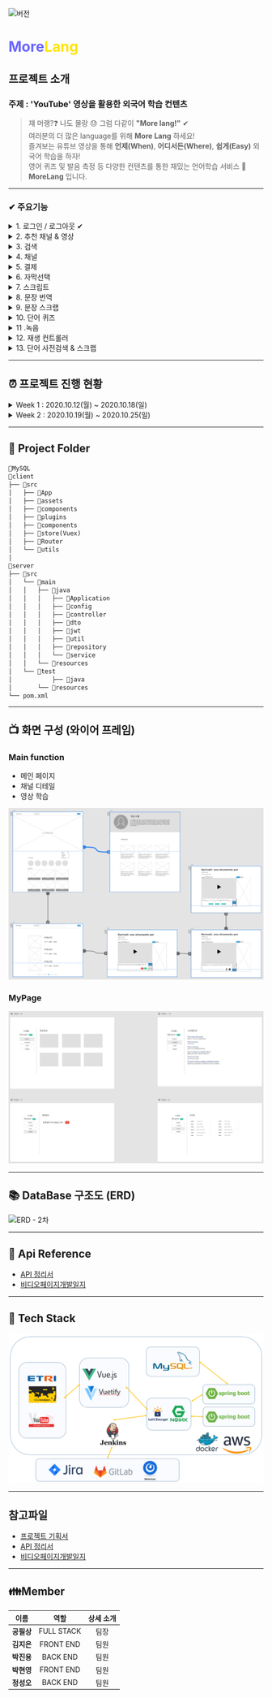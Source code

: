 ![버전](https://img.shields.io/badge/%20version-1.0-green)
# <span style="color:#6B66FF">More</span><span style="color:#FFE400">Lang</span>

## 프로젝트 소개

### 주제 :  'YouTube' 영상을 활용한 외국어 학습 컨텐츠
> 쟤 머랭?❓ 나도 몰랑 😓 그럼 다같이 **"More lang!"** ✔    
> 여러분의 더 많은 language를 위해 **More Lang** 하세요!  
> 즐겨보는 유튜브 영상을 통해 **언제(When)**, **어디서든(Where)**, **쉽게(Easy)** 외국어 학습을 하자!  
> 영어 퀴즈 및 발음 측정 등 다양한 컨텐츠를 통한 재밌는 언어학습 서비스 **🎉MoreLang** 입니다.

---
### ✔ 주요기능

<details>
<summary>1. 로그인 / 로그아웃 ✔</summary>

![로그인](resource/img/화면캡쳐/1_로그인.png)

  - *MoreLang 계정 로그인 및 SNS 로그인 제공*
</details>
<details>
<summary>2. 추천 채널 & 영상</summary>

![추천](resource/img/화면캡쳐/2_추천.png)


  - *언어별 추천 채널 및 조회수 높은 영상 제공*
</details>
<details>
<summary>3. 검색</summary>


![영상검색](resource/img/화면캡쳐/8_영상검색.png)


  - *유튜브 영상 검색 기능*

![검색어번역](resource/img/화면캡쳐/7_검색어번역.png)


  - *검색어 번역 기능 제공*

  </details>
<details>
<summary>4. 채널</summary>

![채널](resource/img/화면캡쳐/3_채널.png)


  - *유튜브 채널 정보 및 비디오 리스트 제공*
</details>
<details>
<summary>5. 결제</summary>

![결제창](resource/img/화면캡쳐/4_결제창.png)

![결제](resource/img/화면캡쳐/5_결제.png)


  - *포인트를 사용하여 영상 학습 가능*
</details>     
<details>
<summary>6. 자막선택</summary>

![자막선택](resource/img/화면캡쳐/6_자막선택.png)


  - *영상에서 제공하는 자막 선택 가능*
</details>
<details>
<summary>7. 스크립트</summary>

![영상](resource/img/화면캡쳐/9_영상.png)


  - *유튜브 영상의 자막 스크립트를 이용하여 학습 가능*
</details>
<details>
<summary>8. 문장 번역</summary>

![문장번역](resource/img/화면캡쳐/10_문장번역.png)


  - *영상의 문장을 한글로 번역하는 기능 제공*
</details>
<details>
<summary>9. 문장 스크랩</summary>

![문장스크랩](resource/img/화면캡쳐/11_문장스크랩.png)


  - *영상의 문장을 스크랩하는 기능 제공*
</details>
<details>
<summary>10. 단어 퀴즈</summary>

![단어퀴즈](resource/img/화면캡쳐/12_단어퀴즈.png)


  - *영상의 문장을 이용한 단어 퀴즈 생성*
</details>
<details>
<summary>11 .녹음</summary>

![녹음](resource/img/화면캡쳐/13_녹음.png)


  - *녹음을 통하여 자신의 발음 확인 가능*
</details>
<details>
<summary>12. 재생 컨트롤러</summary>

![컨트롤러](resource/img/화면캡쳐/14_컨트롤러.png)


  - *좌측 하단의 컨트롤러를 이용하여 재생 조작 가능*
</details>     
<details>
<summary>13. 단어 사전검색 & 스크랩</summary>

![드래그](resource/img/화면캡쳐/15_드래그.png)


  - *단어를 드래그하여 선택하면 부가기능 표시*

![사전검색](resource/img/화면캡쳐/16_사전검색.png)

- *선택된 단어 사전검색 기능 제공*

![단어장추가](resource/img/화면캡쳐/17_단어장추가.png)

- *단어장추가 기능 제공*
</details>

---
## ⏰ 프로젝트 진행 현황
<details>
<summary>Week 1 :  2020.10.12(월) ~ 2020.10.18(일)</summary>

### 이번주 한일

- 팀빌딩 + 아이스브레이킹
- 프로젝트 주제 선정, 필요 기술스택 선정
- 기획서 작성

### 기타

- <del>1. 음성합성</del>
- <del>2. 스냅샷 찍어주는 사진작가 매칭</del>
- <del>3. 인공지능/ 빅데이터 라벨링 - 소일거리</del>
- <del>4. 액티브 시니어를 위한 가벼운 자서전</del>
- 5.영어 학습 서비스 => 발전시켜서 채택  

### 주제 선택 : 'YouTube' 영상을 활용한 외국어 학습 컨텐츠

### 기술 스택 선택
- Vue + Spring

### 기획서 작성
- [프로젝트 기획서](./resource/file/프로젝트기획서.docx)
</details>
<details>
<summary>Week 2 :  2020.10.19(월) ~ 2020.10.25(일)</summary>

### 이번주 한일

### FrontEnd
- 전체적인 흐름에 따른 페이지 구상 (와이어 프레임)
- 메인 페이지 및 마이페이지 구조 형성 및 디자인
- 채널 페이지 구조 형성 및 디자인
- 메인 페이지 내 애니메이션 효과 적용
- 구글 소셜 로그인 구현

### BackEnd
- 주제 구현을 위해 필요한 데이터를 위한 API 찾기(어렵당😓;)
- Google API, Youtube API 사용법 및 API 조작법 숙지
- 각 API에 따른 DTO 구현 및 DB 설계
- 구글 소셜 로그인 구현
- AWS 서버 구축
- Docker를 활용한 무중단 배포 구현
- NGINX, Jenkins 설정
- 임시 도메인 주소 획득 및 HTTPS를 위한 SSL 설정

### API 찾기
- [API 조회](./resource/file/API정리.md)
- [비디오페이지개발일지](./resource/file/비디오페이지개발일지.md)
</details>

---
## 📁 Project Folder
```
📁MySQL
📁client
├── 📁src
│   ├── 📁App
│   ├── 📁assets
│   ├── 📁components
│   ├── 📁plugins
│   ├── 📁components
│   ├── 📁store(Vuex)
│   ├── 📁Router
│   └── 📁utils
│
📁server
├── 📁src
│   └── 📁main
│	│	├── 📁java
│	│	│	├── 📁Application
│	│	│	├── 📁config
│	│	│	├── 📁controller
│	│	│	├── 📁dto
│	│	│	├── 📁jwt
│	│	│	├── 📁util
│	│	│	├── 📁repository
│	│	│	└── 📁service
│	│	└── 📁resources
│	└── 📁test
│           ├── 📁java
│	    └── 📁resources
└── pom.xml
```

---

## 📺 화면 구성 (와이어 프레임)


### Main function
- 메인 페이지
- 채널 디테일
- 영상 학습

![와이어프레임2](resource/img/와이어프레임MAIN.png)

### MyPage
![와이어프레임2](resource/img/와이어프레임MY.png)

---
## 📚 DataBase 구조도 (ERD)


![ERD - 2차](./resource/img/ERD2차.png)

---
## 📃 Api Reference
- [API 정리서](./resource/file/API정리.md)
- [비디오페이지개발일지](./resource/file/비디오페이지개발일지.md)
---
## 🔧 Tech Stack
![기술스택](./resource/img/기술스택.png)

---
## 참고파일

- [프로젝트 기획서](./resource/file/프로젝트기획서.docx)
- [API 정리서](./resource/file/API정리.md)
- [비디오페이지개발일지](./resource/file/비디오페이지개발일지.md)
---
## 👪Member

| 이름 | 역할 |  상세 소개 |
|:----------:|:----------:|:----------:|
| **공필상** | FULL STACK | 팀장 |
| **김지은** | FRONT END | 팀원 |
| **박진용** | BACK END | 팀원 |
| **박현영** | FRONT END | 팀원 |
| **정성오** | BACK END | 팀원 |

